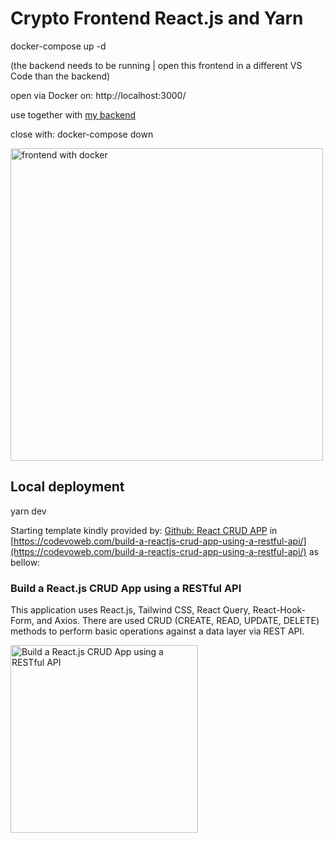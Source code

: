 # Crypto Frontend React.js and Yarn

docker-compose up -d

(the backend needs to be running | open this frontend in a different VS Code than the backend)

open via Docker on: http://localhost:3000/


use together with [my backend](https://github.com/rafgger/fastapi_sqlalchemy) 

close with: docker-compose down

<img src="https://github.com/user-attachments/assets/620df06c-8e77-46f9-9813-552d6d652997" alt="frontend with docker" width="500"/>


## Local deployment
yarn dev

Starting template kindly provided by: 
[Github: React CRUD APP](https://github.com/wpcodevo/reactjs-crud-note-app) in [https://codevoweb.com/build-a-reactjs-crud-app-using-a-restful-api/](https://codevoweb.com/build-a-reactjs-crud-app-using-a-restful-api/) as bellow: 



###  Build a React.js CRUD App using a RESTful API



This application uses React.js, Tailwind CSS, React Query, React-Hook-Form, and Axios. There are used CRUD (CREATE, READ, UPDATE, DELETE) methods to perform basic operations against a data layer via REST API.

<img src="https://codevoweb.com/wp-content/uploads/2022/11/Build-a-React.js-CRUD-App-using-a-RESTful-API.webp" alt="Build a React.js CRUD App using a RESTful API" width="300"/>


